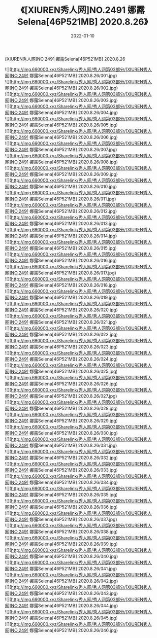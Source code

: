 ﻿---
layout: post
title:  《[XIUREN秀人网]NO.2491 娜露Selena[46P521MB] 2020.8.26》
date:   2022-01-10
img: http://img.660000.xyz/Sharelink/秀人网/秀人网第03部分/[XIUREN秀人网]NO.2491 娜露Selena[46P521MB] 2020.8.26/000.jpg
categories: [美女, 清纯, 唯美]
---

[XIUREN秀人网]NO.2491 娜露Selena[46P521MB] 2020.8.26

 ![](http://img.660000.xyz/Sharelink/秀人网/秀人网第03部分/[XIUREN秀人网]NO.2491 娜露Selena[46P521MB] 2020.8.26/001.jpg) <br>![](http://img.660000.xyz/Sharelink/秀人网/秀人网第03部分/[XIUREN秀人网]NO.2491 娜露Selena[46P521MB] 2020.8.26/002.jpg) <br>![](http://img.660000.xyz/Sharelink/秀人网/秀人网第03部分/[XIUREN秀人网]NO.2491 娜露Selena[46P521MB] 2020.8.26/003.jpg) <br>![](http://img.660000.xyz/Sharelink/秀人网/秀人网第03部分/[XIUREN秀人网]NO.2491 娜露Selena[46P521MB] 2020.8.26/004.jpg) <br>![](http://img.660000.xyz/Sharelink/秀人网/秀人网第03部分/[XIUREN秀人网]NO.2491 娜露Selena[46P521MB] 2020.8.26/005.jpg) <br>![](http://img.660000.xyz/Sharelink/秀人网/秀人网第03部分/[XIUREN秀人网]NO.2491 娜露Selena[46P521MB] 2020.8.26/006.jpg) <br>![](http://img.660000.xyz/Sharelink/秀人网/秀人网第03部分/[XIUREN秀人网]NO.2491 娜露Selena[46P521MB] 2020.8.26/007.jpg) <br>![](http://img.660000.xyz/Sharelink/秀人网/秀人网第03部分/[XIUREN秀人网]NO.2491 娜露Selena[46P521MB] 2020.8.26/008.jpg) <br>![](http://img.660000.xyz/Sharelink/秀人网/秀人网第03部分/[XIUREN秀人网]NO.2491 娜露Selena[46P521MB] 2020.8.26/009.jpg) <br>![](http://img.660000.xyz/Sharelink/秀人网/秀人网第03部分/[XIUREN秀人网]NO.2491 娜露Selena[46P521MB] 2020.8.26/010.jpg) <br>![](http://img.660000.xyz/Sharelink/秀人网/秀人网第03部分/[XIUREN秀人网]NO.2491 娜露Selena[46P521MB] 2020.8.26/011.jpg) <br>![](http://img.660000.xyz/Sharelink/秀人网/秀人网第03部分/[XIUREN秀人网]NO.2491 娜露Selena[46P521MB] 2020.8.26/012.jpg) <br>![](http://img.660000.xyz/Sharelink/秀人网/秀人网第03部分/[XIUREN秀人网]NO.2491 娜露Selena[46P521MB] 2020.8.26/013.jpg) <br>![](http://img.660000.xyz/Sharelink/秀人网/秀人网第03部分/[XIUREN秀人网]NO.2491 娜露Selena[46P521MB] 2020.8.26/014.jpg) <br>![](http://img.660000.xyz/Sharelink/秀人网/秀人网第03部分/[XIUREN秀人网]NO.2491 娜露Selena[46P521MB] 2020.8.26/015.jpg) <br>![](http://img.660000.xyz/Sharelink/秀人网/秀人网第03部分/[XIUREN秀人网]NO.2491 娜露Selena[46P521MB] 2020.8.26/016.jpg) <br>![](http://img.660000.xyz/Sharelink/秀人网/秀人网第03部分/[XIUREN秀人网]NO.2491 娜露Selena[46P521MB] 2020.8.26/017.jpg) <br>![](http://img.660000.xyz/Sharelink/秀人网/秀人网第03部分/[XIUREN秀人网]NO.2491 娜露Selena[46P521MB] 2020.8.26/018.jpg) <br>![](http://img.660000.xyz/Sharelink/秀人网/秀人网第03部分/[XIUREN秀人网]NO.2491 娜露Selena[46P521MB] 2020.8.26/019.jpg) <br>![](http://img.660000.xyz/Sharelink/秀人网/秀人网第03部分/[XIUREN秀人网]NO.2491 娜露Selena[46P521MB] 2020.8.26/020.jpg) <br>![](http://img.660000.xyz/Sharelink/秀人网/秀人网第03部分/[XIUREN秀人网]NO.2491 娜露Selena[46P521MB] 2020.8.26/021.jpg) <br>![](http://img.660000.xyz/Sharelink/秀人网/秀人网第03部分/[XIUREN秀人网]NO.2491 娜露Selena[46P521MB] 2020.8.26/022.jpg) <br>![](http://img.660000.xyz/Sharelink/秀人网/秀人网第03部分/[XIUREN秀人网]NO.2491 娜露Selena[46P521MB] 2020.8.26/023.jpg) <br>![](http://img.660000.xyz/Sharelink/秀人网/秀人网第03部分/[XIUREN秀人网]NO.2491 娜露Selena[46P521MB] 2020.8.26/024.jpg) <br>![](http://img.660000.xyz/Sharelink/秀人网/秀人网第03部分/[XIUREN秀人网]NO.2491 娜露Selena[46P521MB] 2020.8.26/025.jpg) <br>![](http://img.660000.xyz/Sharelink/秀人网/秀人网第03部分/[XIUREN秀人网]NO.2491 娜露Selena[46P521MB] 2020.8.26/026.jpg) <br>![](http://img.660000.xyz/Sharelink/秀人网/秀人网第03部分/[XIUREN秀人网]NO.2491 娜露Selena[46P521MB] 2020.8.26/027.jpg) <br>![](http://img.660000.xyz/Sharelink/秀人网/秀人网第03部分/[XIUREN秀人网]NO.2491 娜露Selena[46P521MB] 2020.8.26/028.jpg) <br>![](http://img.660000.xyz/Sharelink/秀人网/秀人网第03部分/[XIUREN秀人网]NO.2491 娜露Selena[46P521MB] 2020.8.26/029.jpg) <br>![](http://img.660000.xyz/Sharelink/秀人网/秀人网第03部分/[XIUREN秀人网]NO.2491 娜露Selena[46P521MB] 2020.8.26/030.jpg) <br>![](http://img.660000.xyz/Sharelink/秀人网/秀人网第03部分/[XIUREN秀人网]NO.2491 娜露Selena[46P521MB] 2020.8.26/031.jpg) <br>![](http://img.660000.xyz/Sharelink/秀人网/秀人网第03部分/[XIUREN秀人网]NO.2491 娜露Selena[46P521MB] 2020.8.26/032.jpg) <br>![](http://img.660000.xyz/Sharelink/秀人网/秀人网第03部分/[XIUREN秀人网]NO.2491 娜露Selena[46P521MB] 2020.8.26/033.jpg) <br>![](http://img.660000.xyz/Sharelink/秀人网/秀人网第03部分/[XIUREN秀人网]NO.2491 娜露Selena[46P521MB] 2020.8.26/034.jpg) <br>![](http://img.660000.xyz/Sharelink/秀人网/秀人网第03部分/[XIUREN秀人网]NO.2491 娜露Selena[46P521MB] 2020.8.26/035.jpg) <br>![](http://img.660000.xyz/Sharelink/秀人网/秀人网第03部分/[XIUREN秀人网]NO.2491 娜露Selena[46P521MB] 2020.8.26/036.jpg) <br>![](http://img.660000.xyz/Sharelink/秀人网/秀人网第03部分/[XIUREN秀人网]NO.2491 娜露Selena[46P521MB] 2020.8.26/037.jpg) <br>![](http://img.660000.xyz/Sharelink/秀人网/秀人网第03部分/[XIUREN秀人网]NO.2491 娜露Selena[46P521MB] 2020.8.26/038.jpg) <br>![](http://img.660000.xyz/Sharelink/秀人网/秀人网第03部分/[XIUREN秀人网]NO.2491 娜露Selena[46P521MB] 2020.8.26/039.jpg) <br>![](http://img.660000.xyz/Sharelink/秀人网/秀人网第03部分/[XIUREN秀人网]NO.2491 娜露Selena[46P521MB] 2020.8.26/040.jpg) <br>![](http://img.660000.xyz/Sharelink/秀人网/秀人网第03部分/[XIUREN秀人网]NO.2491 娜露Selena[46P521MB] 2020.8.26/041.jpg) <br>![](http://img.660000.xyz/Sharelink/秀人网/秀人网第03部分/[XIUREN秀人网]NO.2491 娜露Selena[46P521MB] 2020.8.26/042.jpg) <br>![](http://img.660000.xyz/Sharelink/秀人网/秀人网第03部分/[XIUREN秀人网]NO.2491 娜露Selena[46P521MB] 2020.8.26/043.jpg) <br>![](http://img.660000.xyz/Sharelink/秀人网/秀人网第03部分/[XIUREN秀人网]NO.2491 娜露Selena[46P521MB] 2020.8.26/044.jpg) <br>![](http://img.660000.xyz/Sharelink/秀人网/秀人网第03部分/[XIUREN秀人网]NO.2491 娜露Selena[46P521MB] 2020.8.26/045.jpg) <br>![](http://img.660000.xyz/Sharelink/秀人网/秀人网第03部分/[XIUREN秀人网]NO.2491 娜露Selena[46P521MB] 2020.8.26/046.jpg) <br>